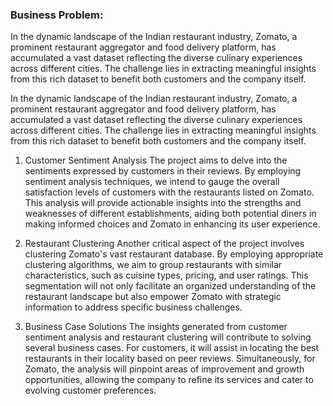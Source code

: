 ### Business Problem:

In the dynamic landscape of the Indian restaurant industry, Zomato, a prominent restaurant aggregator and food delivery platform, has accumulated a vast dataset reflecting the diverse culinary experiences across different cities. The challenge lies in extracting meaningful insights from this rich dataset to benefit both customers and the company itself.

In the dynamic landscape of the Indian restaurant industry, Zomato, a prominent restaurant aggregator and food delivery platform, has accumulated a vast dataset reflecting the diverse culinary experiences across different cities. The challenge lies in extracting meaningful insights from this rich dataset to benefit both customers and the company itself.

1. Customer Sentiment Analysis
The project aims to delve into the sentiments expressed by customers in their reviews. By employing sentiment analysis techniques, we intend to gauge the overall satisfaction levels of customers with the restaurants listed on Zomato. This analysis will provide actionable insights into the strengths and weaknesses of different establishments, aiding both potential diners in making informed choices and Zomato in enhancing its user experience.

2. Restaurant Clustering
Another critical aspect of the project involves clustering Zomato's vast restaurant database. By employing appropriate clustering algorithms, we aim to group restaurants with similar characteristics, such as cuisine types, pricing, and user ratings. This segmentation will not only facilitate an organized understanding of the restaurant landscape but also empower Zomato with strategic information to address specific business challenges.

3. Business Case Solutions
The insights generated from customer sentiment analysis and restaurant clustering will contribute to solving several business cases. For customers, it will assist in locating the best restaurants in their locality based on peer reviews. Simultaneously, for Zomato, the analysis will pinpoint areas of improvement and growth opportunities, allowing the company to refine its services and cater to evolving customer preferences.